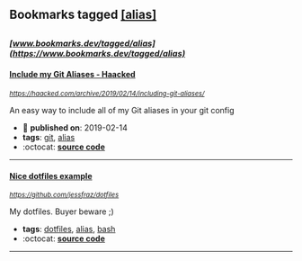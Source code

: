 ## Bookmarks tagged [[alias]](https://www.bookmarks.dev/search?q=[alias])

_<sup><sup>[www.bookmarks.dev/tagged/alias](https://www.bookmarks.dev/tagged/alias)</sup></sup>_
---
#### [Include my Git Aliases - Haacked](https://haacked.com/archive/2019/02/14/including-git-aliases/)
_<sup>https://haacked.com/archive/2019/02/14/including-git-aliases/</sup>_

An easy way to include all of my Git aliases in your git config
* :calendar: **published on**: 2019-02-14
* **tags**: [git](../tagged/git.md), [alias](../tagged/alias.md)
* :octocat: **[source code](https://github.com/haacked/dotfiles)**
---
#### [Nice dotfiles example](https://github.com/jessfraz/dotfiles)
_<sup>https://github.com/jessfraz/dotfiles</sup>_

My dotfiles. Buyer beware ;)
* **tags**: [dotfiles](../tagged/dotfiles.md), [alias](../tagged/alias.md), [bash](../tagged/bash.md)
* :octocat: **[source code](https://github.com/jessfraz/dotfiles)**
---
